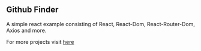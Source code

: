 ## Github Finder

A simple react example consisting of React, React-Dom, React-Router-Dom, Axios and more.

For more projects visit [here](https://robinsolanki.com)
